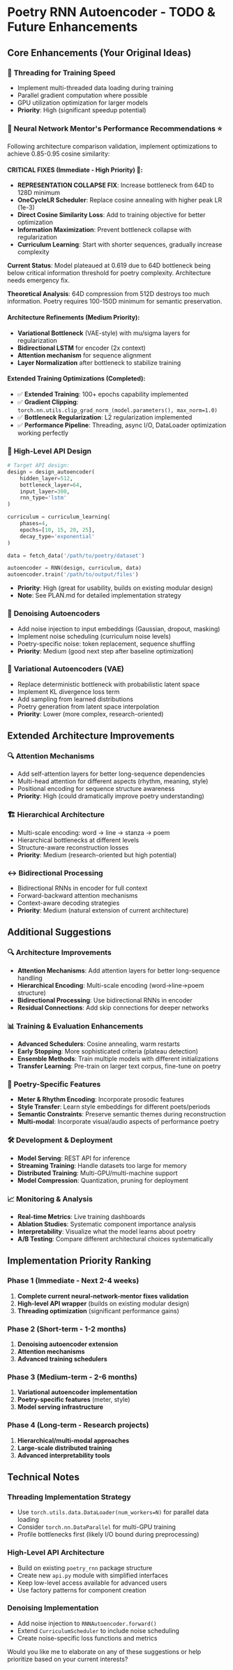 # Poetry RNN Autoencoder - TODO & Future Enhancements

## Core Enhancements (Your Original Ideas)

### 🚀 **Threading for Training Speed**
- Implement multi-threaded data loading during training
- Parallel gradient computation where possible
- GPU utilization optimization for larger models
- **Priority**: High (significant speedup potential)

### 🎯 **Neural Network Mentor's Performance Recommendations** ⭐
Following architecture comparison validation, implement optimizations to achieve 0.85-0.95 cosine similarity:

#### **CRITICAL FIXES (Immediate - High Priority)** 🚨:
- **REPRESENTATION COLLAPSE FIX**: Increase bottleneck from 64D to 128D minimum
- **OneCycleLR Scheduler**: Replace cosine annealing with higher peak LR (1e-3)
- **Direct Cosine Similarity Loss**: Add to training objective for better optimization
- **Information Maximization**: Prevent bottleneck collapse with regularization
- **Curriculum Learning**: Start with shorter sequences, gradually increase complexity

**Current Status**: Model plateaued at 0.619 due to 64D bottleneck being below critical information threshold for poetry complexity. Architecture needs emergency fix.

**Theoretical Analysis**: 64D compression from 512D destroys too much information. Poetry requires 100-150D minimum for semantic preservation.

#### **Architecture Refinements (Medium Priority)**:
- **Variational Bottleneck** (VAE-style) with mu/sigma layers for regularization  
- **Bidirectional LSTM** for encoder (2x context)
- **Attention mechanism** for sequence alignment
- **Layer Normalization** after bottleneck to stabilize training

#### **Extended Training Optimizations (Completed)**:
- ✅ **Extended Training**: 100+ epochs capability implemented
- ✅ **Gradient Clipping**: `torch.nn.utils.clip_grad_norm_(model.parameters(), max_norm=1.0)` 
- ✅ **Bottleneck Regularization**: L2 regularization implemented
- ✅ **Performance Pipeline**: Threading, async I/O, DataLoader optimization working perfectly

### 🎯 **High-Level API Design**
```python
# Target API design:
design = design_autoencoder(
    hidden_layer=512, 
    bottleneck_layer=64, 
    input_layer=300,
    rnn_type='lstm'
)

curriculum = curriculum_learning(
    phases=4, 
    epochs=[10, 15, 20, 25],
    decay_type='exponential'
)

data = fetch_data('/path/to/poetry/dataset')

autoencoder = RNN(design, curriculum, data)
autoencoder.train('/path/to/output/files')
```
- **Priority**: High (great for usability, builds on existing modular design)
- **Note**: See PLAN.md for detailed implementation strategy

### 🔧 **Denoising Autoencoders**
- Add noise injection to input embeddings (Gaussian, dropout, masking)
- Implement noise scheduling (curriculum noise levels)  
- Poetry-specific noise: token replacement, sequence shuffling
- **Priority**: Medium (good next step after baseline optimization)

### 🎲 **Variational Autoencoders (VAE)**
- Replace deterministic bottleneck with probabilistic latent space
- Implement KL divergence loss term
- Add sampling from learned distributions
- Poetry generation from latent space interpolation
- **Priority**: Lower (more complex, research-oriented)

## Extended Architecture Improvements

### 🔍 **Attention Mechanisms**
- Add self-attention layers for better long-sequence dependencies
- Multi-head attention for different aspects (rhythm, meaning, style)
- Positional encoding for sequence structure awareness
- **Priority**: High (could dramatically improve poetry understanding)

### 🏗️ **Hierarchical Architecture**
- Multi-scale encoding: word → line → stanza → poem
- Hierarchical bottlenecks at different levels
- Structure-aware reconstruction losses
- **Priority**: Medium (research-oriented but high potential)

### ↔️ **Bidirectional Processing**
- Bidirectional RNNs in encoder for full context
- Forward-backward attention mechanisms
- Context-aware decoding strategies
- **Priority**: Medium (natural extension of current architecture)

## Additional Suggestions

### 🔍 **Architecture Improvements**
- **Attention Mechanisms**: Add attention layers for better long-sequence handling
- **Hierarchical Encoding**: Multi-scale encoding (word→line→poem structure)
- **Bidirectional Processing**: Use bidirectional RNNs in encoder
- **Residual Connections**: Add skip connections for deeper networks

### 📊 **Training & Evaluation Enhancements**
- **Advanced Schedulers**: Cosine annealing, warm restarts
- **Early Stopping**: More sophisticated criteria (plateau detection)
- **Ensemble Methods**: Train multiple models with different initializations
- **Transfer Learning**: Pre-train on larger text corpus, fine-tune on poetry

### 🎨 **Poetry-Specific Features**
- **Meter & Rhythm Encoding**: Incorporate prosodic features
- **Style Transfer**: Learn style embeddings for different poets/periods  
- **Semantic Constraints**: Preserve semantic themes during reconstruction
- **Multi-modal**: Incorporate visual/audio aspects of performance poetry

### 🛠️ **Development & Deployment**
- **Model Serving**: REST API for inference
- **Streaming Training**: Handle datasets too large for memory
- **Distributed Training**: Multi-GPU/multi-machine support
- **Model Compression**: Quantization, pruning for deployment

### 📈 **Monitoring & Analysis**
- **Real-time Metrics**: Live training dashboards
- **Ablation Studies**: Systematic component importance analysis  
- **Interpretability**: Visualize what the model learns about poetry
- **A/B Testing**: Compare different architectural choices systematically

## Implementation Priority Ranking

### Phase 1 (Immediate - Next 2-4 weeks)
1. **Complete current neural-network-mentor fixes validation**
2. **High-level API wrapper** (builds on existing modular design)
3. **Threading optimization** (significant performance gains)

### Phase 2 (Short-term - 1-2 months)
1. **Denoising autoencoder extension**
2. **Attention mechanisms** 
3. **Advanced training schedulers**

### Phase 3 (Medium-term - 2-6 months)  
1. **Variational autoencoder implementation**
2. **Poetry-specific features** (meter, style)
3. **Model serving infrastructure**

### Phase 4 (Long-term - Research projects)
1. **Hierarchical/multi-modal approaches**
2. **Large-scale distributed training**
3. **Advanced interpretability tools**

## Technical Notes

### Threading Implementation Strategy
- Use `torch.utils.data.DataLoader(num_workers=N)` for parallel data loading
- Consider `torch.nn.DataParallel` for multi-GPU training
- Profile bottlenecks first (likely I/O bound during preprocessing)

### High-Level API Architecture  
- Build on existing `poetry_rnn` package structure
- Create new `api.py` module with simplified interfaces
- Keep low-level access available for advanced users
- Use factory patterns for component creation

### Denoising Implementation
- Add noise injection to `RNNAutoencoder.forward()`
- Extend `CurriculumScheduler` to include noise scheduling  
- Create noise-specific loss functions and metrics

Would you like me to elaborate on any of these suggestions or help prioritize based on your current interests?